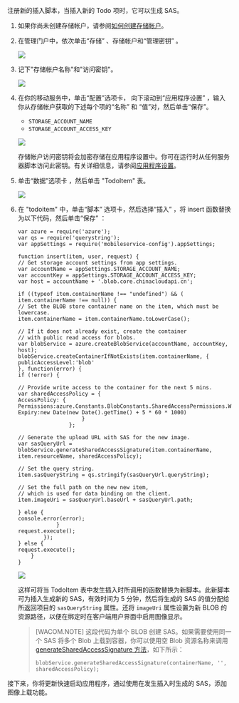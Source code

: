 注册新的插入脚本，当插入新的 Todo 项时，它可以生成 SAS。

1.  如果你尚未创建存储帐户，请参阅[如何创建存储帐户][]。

2.  在管理门户中，依次单击“存储” 、存储帐户和“管理密钥” 。

    ![][0]

3.  记下"存储帐户名称"和"访问密钥"。

    ![][1]

4.  在你的移动服务中，单击“配置”选项卡， 向下滚动到“应用程序设置” ，输入你从存储帐户获取的下述每个项的“名称” 和 “值”对，然后单击“保存”。 

    -   `STORAGE_ACCOUNT_NAME`
    -   `STORAGE_ACCOUNT_ACCESS_KEY`

    ![][2]

    存储帐户访问密钥将会加密存储在应用程序设置中。你可在运行时从任何服务器脚本访问此密钥。有关详细信息，请参阅[应用程序设置][]。

5.  单击“数据”选项卡 ，然后单击 "TodoItem" 表。

    ![][3]

6.  在 "todoitem" 中，单击“脚本” 选项卡，然后选择“插入” ，将 insert 函数替换为以下代码，然后单击“保存” ：

        var azure = require('azure');
        var qs = require('querystring');
        var appSettings = require('mobileservice-config').appSettings;

        function insert(item, user, request) {
        // Get storage account settings from app settings. 
        var accountName = appSettings.STORAGE_ACCOUNT_NAME;
        var accountKey = appSettings.STORAGE_ACCOUNT_ACCESS_KEY;
        var host = accountName + '.blob.core.chinacloudapi.cn';

        if ((typeof item.containerName !== "undefined") && (
        item.containerName !== null)) {
        // Set the BLOB store container name on the item, which must be lowercase.
        item.containerName = item.containerName.toLowerCase();

        // If it does not already exist, create the container 
        // with public read access for blobs.        
        var blobService = azure.createBlobService(accountName, accountKey, host);
        blobService.createContainerIfNotExists(item.containerName, {
        publicAccessLevel:'blob'
        }, function(error) {
        if (!error) {

        // Provide write access to the container for the next 5 mins.        
        var sharedAccessPolicy = {
        AccessPolicy: {
        Permissions:azure.Constants.BlobConstants.SharedAccessPermissions.WRITE,
        Expiry:new Date(new Date().getTime() + 5 * 60 * 1000)
                            }
                        };

        // Generate the upload URL with SAS for the new image.
        var sasQueryUrl = 
        blobService.generateSharedAccessSignature(item.containerName, 
        item.resourceName, sharedAccessPolicy);

        // Set the query string.
        item.sasQueryString = qs.stringify(sasQueryUrl.queryString);

        // Set the full path on the new new item, 
        // which is used for data binding on the client. 
        item.imageUri = sasQueryUrl.baseUrl + sasQueryUrl.path;

        } else {
        console.error(error);
                    }
        request.execute();
                });
        } else {
        request.execute();
            }
        }

    ![][4]

    这样可将当 TodoItem 表中发生插入时所调用的函数替换为新脚本。此新脚本可为插入生成新的 SAS，有效时间为 5 分钟，然后将生成的 SAS 的值分配给所返回项目的 `sasQueryString` 属性。还将 `imageUri` 属性设置为新 BLOB 的资源路径，以便在绑定时在客户端用户界面中启用图像显示。

    > [WACOM.NOTE] 这段代码为单个 BLOB 创建 SAS。如果需要使用同一个 SAS 将多个 Blob 上载到容器，你可以使用空 Blob 资源名称来调用 [generateSharedAccessSignature 方法][]，如下所示：
    >
    >     blobService.generateSharedAccessSignature(containerName, '', sharedAccessPolicy);

接下来，你将更新快速启动应用程序，通过使用在发生插入时生成的 SAS，添加图像上载功能。

  [如何创建存储帐户]: /en-us/manage/services/storage/how-to-create-a-storage-account
  [0]: ./media/mobile-services-configure-blob-storage/mobile-blob-storage-account.png
  [1]: ./media/mobile-services-configure-blob-storage/mobile-blob-storage-account-keys.png
  [2]: ./media/mobile-services-configure-blob-storage/mobile-blob-storage-app-settings.png
  [应用程序设置]: http://msdn.microsoft.com/zh-cn/library/windowsazure/b6bb7d2d-35ae-47eb-a03f-6ee393e170f7
  [3]: ./media/mobile-services-configure-blob-storage/mobile-portal-data-tables.png
  [4]: ./media/mobile-services-configure-blob-storage/mobile-insert-script-blob.png
  [generateSharedAccessSignature 方法]: http://go.microsoft.com/fwlink/?LinkId=390455
